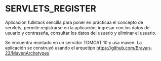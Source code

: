 # SERVLETS_REGISTER
Aplicación fullstack sencilla para poner en prácticaa el concepto de servlets, permite registrarse en la aplicación, ingresar con los datos de usuario y contraseña, consultar los datos del usuario y eliminar el usuario. 

Se encuentra montado en un servidor TOMCAT 10 y usa maven.
La aplicación se construyó usando el arquetipo https://github.com/Brayan-22/MavenArchetypes


